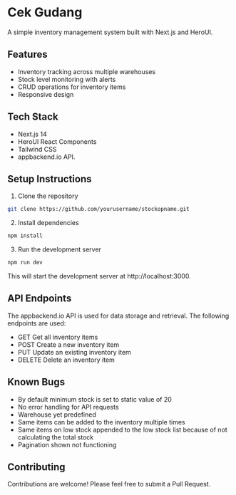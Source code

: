 # Cek Gudang

A simple inventory management system built with Next.js and HeroUI.

## Features

- Inventory tracking across multiple warehouses
- Stock level monitoring with alerts
- CRUD operations for inventory items
- Responsive design

## Tech Stack

- Next.js 14
- HeroUI React Components
- Tailwind CSS
- appbackend.io API.

## Setup Instructions

1. Clone the repository

````bash
git clone https://github.com/yourusername/stockopname.git
````

2. Install dependencies
```bash
npm install
````

3. Run the development server

```bash
npm run dev
```

This will start the development server at http://localhost:3000.

## API Endpoints

The appbackend.io API is used for data storage and retrieval. The following endpoints are used:

- GET Get all inventory items
- POST Create a new inventory item
- PUT Update an existing inventory item
- DELETE Delete an inventory item

## Known Bugs

- By default minimum stock is set to static value of 20
- No error handling for API requests
- Warehouse yet predefined
- Same items can be added to the inventory multiple times
- Same items on low stock appended to the low stock list because of not calculating the total stock
- Pagination shown not functioning

## Contributing

Contributions are welcome! Please feel free to submit a Pull Request.
